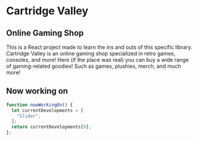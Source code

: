 # Cartridge Valley

## Online Gaming Shop

This is a React project made to learn the ins and outs of this specific library. Cartridge Valley is an online gaming shop specialized in retro games, consoles, and more! Here (if the place was real) you can buy a wide range of gaming-related goodies! Such as games, plushies, merch, and much more!

## Now working on

```javascript
function nowWorkingOn() {
  let currentDevelopments = [
    "Slider",
  ];
  return currentDevelopments[0];
};
```